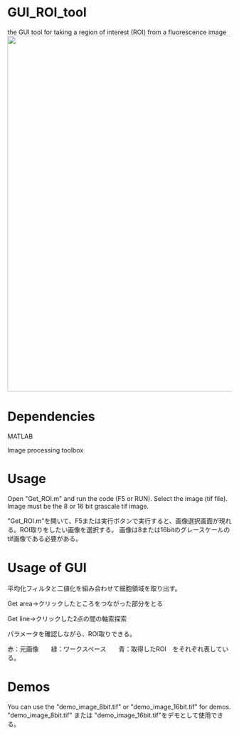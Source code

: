 # GUI_ROI_tool
the GUI tool for taking a region of interest (ROI) from a fluorescence image
<img src="doc/demo.gif" width="800" align="below">

# Dependencies
MATLAB

Image processing toolbox

# Usage
Open "Get_ROI.m" and run the code (F5 or RUN). Select the image (tif file).
Image must be the 8 or 16 bit grascale tif image.

"Get_ROI.m"を開いて、F5または実行ボタンで実行すると、画像選択画面が現れる。ROI取りをしたい画像を選択する。
画像は8または16bitのグレースケールのtif画像である必要がある。

# Usage of GUI

平均化フィルタと二値化を組み合わせて細胞領域を取り出す。

Get area→クリックしたところをつながった部分をとる

Get line→クリックした2点の間の軸索探索

パラメータを確認しながら、ROI取りできる。

赤：元画像　　緑：ワークスペース　　青：取得したROI　をそれぞれ表している。

# Demos
You can use the "demo_image_8bit.tif" or "demo_image_16bit.tif" for demos.
"demo_image_8bit.tif" または "demo_image_16bit.tif"をデモとして使用できる。
